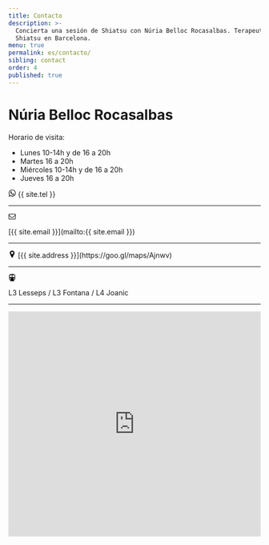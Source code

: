 ```yaml
---
title: Contacto
description: >-
  Concierta una sesión de Shiatsu con Núria Belloc Rocasalbas. Terapeuta de
  Shiatsu en Barcelona.
menu: true
permalink: es/contacto/
sibling: contact
order: 4
published: true
---
```

# Núria Belloc Rocasalbas

Horario de visita:
- Lunes 10-14h y de 16 a 20h
- Martes 16 a 20h
- Miércoles 10-14h y de 16 a 20h
- Jueves 16 a 20h

<svg xmlns="http://www.w3.org/2000/svg" width="15" height="15" viewBox="0 0 15 15" >
  <path
     d="m 9.47786,8.2109002 q 0.11849,0 0.88868,0.4011 0.77018,0.401 0.81575,0.4831 0.0182,0.045 0.0182,0.1367 0,0.3007998 -0.15495,0.6926995 Q 10.89971,10.28 10.39841,10.5215 9.89711,10.763 9.46872,10.763 8.94919,10.763 7.73695,10.1979 6.84372,9.7877997 6.18747,9.1224002 q -0.65625,-0.6654 -1.34896,-1.6862 -0.65625,-0.9753 -0.64713,-1.7682 v -0.073 q 0.0273,-0.8295 0.67448,-1.4401 0.21875,-0.2006 0.47395,-0.2006 0.0547,0 0.16407,0.014 0.10937,0.014 0.17317,0.014 0.17318,0 0.24154,0.059 0.0684,0.059 0.14128,0.2507 0.0729,0.1823 0.30078,0.8021 0.22786,0.6198 0.22786,0.6836 0,0.1914 -0.31445,0.524 -0.31445,0.3327 -0.31445,0.4239 0,0.064 0.0456,0.1367 0.30989,0.6654 0.92969,1.2487 0.51041,0.4831 1.3763,0.9206 0.10937,0.064 0.20052,0.064 0.13672,0 0.49219,-0.4421 0.35547,-0.4421 0.47395,-0.4421 z M 7.6276,13.0417 q 1.15756,0 2.21941,-0.4558 1.06184,-0.4557 1.82747,-1.2213 0.76562,-0.7656 1.22135,-1.8275 0.45573,-1.0617998 0.45573,-2.2193998 0,-1.1575 -0.45573,-2.2194 -0.45573,-1.0618 -1.22135,-1.8275 -0.76563,-0.7656 -1.82747,-1.2213 -1.06185,-0.4557 -2.21941,-0.4557 -1.15755,0 -2.2194,0.4557 -1.06185,0.4557 -1.82747,1.2213 -0.76563,0.7657 -1.22135,1.8275 -0.45573,1.0619 -0.45573,2.2194 0,1.8503 1.09375,3.3541998 l -0.72006,2.1237 2.20573,-0.7018 q 1.44011,0.9479 3.14453,0.9479 z m 0,-12.59639973 q 1.39454,0 2.66602,0.54689996 1.27148,0.54689997 2.19206,1.46739997 0.92057,0.9206 1.46745,2.1921 0.54687,1.2715 0.54687,2.666 0,1.3946 -0.54687,2.6659995 -0.54688,1.2715003 -1.46745,2.1921003 -0.92058,0.9206 -2.19206,1.4674 -1.27148,0.5469 -2.66602,0.5469 -1.77734,0 -3.32682,-0.8568 L 0.5,14.5547 1.73958,10.8633 Q 0.75521,9.2409002 0.75521,7.3177002 q 0,-1.3945 0.54687,-2.666 0.54688,-1.2715 1.46745,-2.1921 Q 3.6901,1.5391002 4.96159,0.99220023 6.23307,0.44530027 7.6276,0.44530027 z"
     />
</svg>
{{ site.tel }}

---

<svg xmlns="http://www.w3.org/2000/svg" width="15" height="15" viewBox="0 0 15 15">
  <path
     d="m 13.5,11.75 v -6 Q 13.25,6.0312 12.960938,6.2656 10.867188,7.875 9.6328125,8.9062 9.234375,9.2422 8.984375,9.4297 8.734375,9.6172 8.3085938,9.8086 7.8828125,10 7.5078125,10 H 7.4921875 Q 7.1171875,10 6.6914063,9.8086 6.265625,9.6172 6.015625,9.4297 5.765625,9.2422 5.3671875,8.9062 4.1328125,7.875 2.0390625,6.2656 1.75,6.0312 1.5,5.75 v 6 q 0,0.1016 0.074219,0.1758 Q 1.6484375,12 1.75,12 h 11.5 q 0.101562,0 0.175781,-0.074 Q 13.5,11.8516 13.5,11.75 z m 0,-8.2109 V 3.3477 L 13.4961,3.2461 13.47266,3.1481 13.42969,3.0781 13.35938,3.0191 13.25,3 H 1.75 Q 1.6484375,3 1.5742188,3.074 1.5,3.1484 1.5,3.25 1.5,4.5625 2.6484375,5.4687 4.15625,6.6562 5.78125,7.9453 5.828125,7.9843 6.0546875,8.1758 6.28125,8.3672 6.4140625,8.4687 6.546875,8.5703 6.7617187,8.7148 6.9765625,8.8594 7.15625,8.9297 q 0.1796875,0.07 0.3359375,0.07 h 0.015625 q 0.15625,0 0.3359375,-0.07 Q 8.0234375,8.8597 8.2382813,8.7148 8.453125,8.5703 8.5859375,8.4687 8.71875,8.3672 8.9453125,8.1758 9.171875,7.9844 9.21875,7.9453 10.84375,6.6562 12.351562,5.4687 12.773438,5.1328 13.136719,4.5664 13.5,4 13.5,3.5391 z m 1,-0.2891 v 8.5 q 0,0.5156 -0.367188,0.8828 Q 13.765625,13 13.25,13 H 1.75 Q 1.234375,13 0.8671875,12.6328 0.5,12.2656 0.5,11.75 V 3.25 Q 0.5,2.7344 0.8671875,2.3672 1.234375,2 1.75,2 h 11.5 Q 13.765625,2 14.132812,2.3672 14.5,2.7344 14.5,3.25 z"/>
</svg>

[{{ site.email }}](mailto:{{ site.email }})

---

<svg xmlns="http://www.w3.org/2000/svg" width="15" height="15" viewBox="0 0 15 15">
  <path
     d="m 9.833335,5.1667 q 0,-0.9662 -0.68359,-1.6498 -0.6836,-0.6836 -1.64974,-0.6836 -0.96615,0 -1.64974,0.6836 -0.6836,0.6836 -0.6836,1.6498 0,0.9661 0.6836,1.6497 0.68359,0.6836 1.64974,0.6836 0.96614,0 1.64974,-0.6836 0.68359,-0.6836 0.68359,-1.6497 z m 2.33333,0 q 0,0.9935 -0.30078,1.6315 l -3.31771,7.0547 q -0.14583,0.3007 -0.43294,0.4739 -0.28711,0.1732 -0.61523,0.1732 -0.32813,0 -0.61524,-0.1732 -0.28711,-0.1732 -0.42383,-0.4739 L 3.134115,6.7982 q -0.30078,-0.638 -0.30078,-1.6315 0,-1.9323 1.36719,-3.2995 Q 5.567715,0.5 7.500005,0.5 q 1.93229,0 3.29948,1.3672 1.36718,1.3672 1.36718,3.2995 z"/>
</svg> [{{ site.address }}](https://goo.gl/maps/Ajnwv)

---

<svg xmlns="http://www.w3.org/2000/svg" width="15" height="15" viewBox="0 0 15 15">
  <path
     d="m 10,0.5 q 1.44531,0 2.47266,0.7305 Q 13.5,1.9609 13.5,3 v 7 q 0,1.0156 -0.98047,1.7344 -0.98047,0.7187 -2.38672,0.7578 l 1.66407,1.5781 q 0.125,0.1172 0.0625,0.2734 Q 11.79688,14.5 11.625,14.5 h -8.25 q -0.17187,0 -0.23437,-0.1563 -0.0625,-0.1562 0.0625,-0.2734 L 4.86719,12.4922 Q 3.46094,12.4532 2.48047,11.7344 1.5,11.0156 1.5,10 V 3 Q 1.5,1.9609 2.52734,1.2305 3.55469,0.5 5,0.5 h 5 z M 3.75,10.75 q 0.51563,0 0.88281,-0.3672 Q 5,10.0156 5,9.5 5,8.9844 4.63281,8.6172 4.26563,8.25 3.75,8.25 3.23438,8.25 2.86719,8.6172 2.5,8.9844 2.5,9.5 2.5,10.0156 2.86719,10.3828 3.23438,10.75 3.75,10.75 z M 7,6.5 v -4 H 2.75 v 4 H 7 z m 4.25,4.25 q 0.51563,0 0.88281,-0.3672 Q 12.5,10.0156 12.5,9.5 12.5,8.9844 12.13281,8.6172 11.76563,8.25 11.25,8.25 10.73438,8.25 10.36719,8.6172 10,8.9844 10,9.5 10,10.0156 10.36719,10.3828 10.73438,10.75 11.25,10.75 z M 12.5,6.5 v -4 H 8 v 4 h 4.5 z"/>
</svg>

<span class="l3">L3</span> Lesseps / <span class="l3">L3</span> Fontana / <span class="l4">L4</span> Joanic

---

<iframe
  src="https://www.google.com/maps/embed?pb=!1m14!1m8!1m3!1d2992.398736453312!2d2.1586423!3d41.408862299999996!3m2!1i1024!2i768!4f13.1!3m3!1m2!1s0x12a4a2ba36777bed%3A0x8854a6dbf200d4fb!2sCarrer+de+Sors%2C+10%2C+08024+Barcelona!5e0!3m2!1sca!2ses!4v1423177515170" width="100%" height="450" frameborder="0" style="border:0">
</iframe>
